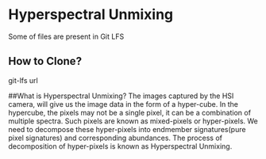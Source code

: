 # Hyperspectral Unmixing 

Some of files are present in Git LFS
## How to Clone?
git-lfs url

##What is Hyperspectral Unmixing?
The  images  captured  by  the  HSI  camera,  will  give  us  the  image  data  in  the  form  of  a  hyper-cube.  In the hypercube, the pixels may not be a single pixel, it can be a combination of multiple spectra.  Such pixels are known as mixed-pixels or hyper-pixels.  We need to decompose these hyper-pixels into endmember signatures(pure pixel signatures) and corresponding abundances. The process of decomposition of hyper-pixels is known as Hyperspectral Unmixing.


